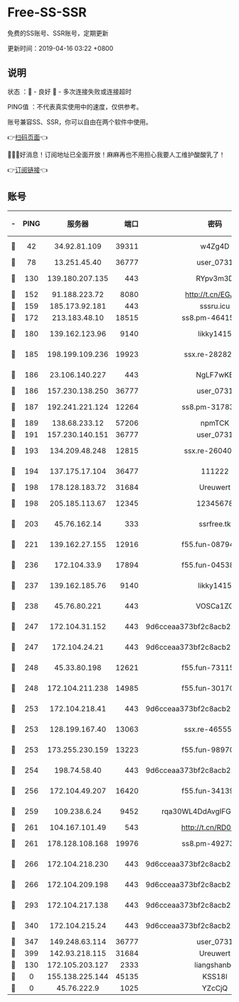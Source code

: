 # Free-SS-SSR

免费的SS账号、SSR账号，定期更新

更新时间：2019-04-16 03:22 +0800

## 说明

状态     ：🙂 - 良好 🙁 - 多次连接失败或连接超时

PING值   ：不代表真实使用中的速度，仅供参考。

账号兼容SS、SSR，你可以自由在两个软件中使用。

👉[扫码页面](https://liesauer.github.io/Free-SS-SSR/)👈

🎉🎉🎉好消息！订阅地址已全面开放！麻麻再也不用担心我要人工维护酸酸乳了！

👉[订阅链接](https://www.liesauer.net/yogurt/subscribe?ACCESS_TOKEN=DAYxR3mMaZAsaqUb)👈

## 账号

|-|PING|服务器|端口|密码|加密方式|区域|
|:----:|:----:|:-----:|-----:|:----:|:----:|:----:|
|🙂|42|34.92.81.109|39311|w4Zg4D|chacha20-ietf|US|
|🙂|78|13.251.45.40|36777|user_0731|chacha20|SG|
|🙂|130|139.180.207.135|443|RYpv3m3D|aes-256-cfb|JP|
|🙂|152|91.188.223.72|8080|http://t.cn/EGJIyrl|rc4-md5|RU|
|🙂|159|185.173.92.181|443|sssru.icu|rc4-md5|RU|
|🙂|172|213.183.48.10|18515|ss8.pm-46415909|rc4-md5|RU|
|🙂|180|139.162.123.96|9140|likky1415|aes-256-cfb|JP|
|🙂|185|198.199.109.236|19923|ssx.re-28282607|aes-256-cfb|US|
|🙂|186|23.106.140.227|443|NgLF7wKB|aes-256-cfb|US|
|🙂|186|157.230.138.250|36777|user_0731|chacha20|US|
|🙂|187|192.241.221.124|12264|ss8.pm-31783511|aes-256-cfb|US|
|🙂|189|138.68.233.12|57206|npmTCK|rc4-md5|US|
|🙂|191|157.230.140.151|36777|user_0731|chacha20|US|
|🙂|193|134.209.48.248|12815|ssx.re-26040435|aes-256-cfb|US|
|🙂|194|137.175.17.104|36477|111222|aes-256-cfb|US|
|🙂|198|178.128.183.72|31684|Ureuwert|chacha20|US|
|🙂|198|205.185.113.67|12345|12345678|aes-256-cfb|US|
|🙂|203|45.76.162.14|333|ssrfree.tk|aes-256-cfb|SG|
|🙂|221|139.162.27.155|12916|f55.fun-08794252|aes-256-cfb|SG|
|🙂|236|172.104.33.9|17894|f55.fun-04538328|aes-256-cfb|SG|
|🙂|237|139.162.185.76|9140|likky1415|aes-256-cfb|DE|
|🙂|238|45.76.80.221|443|VOSCa1ZG|aes-256-cfb|DE|
|🙂|247|172.104.31.152|443|9d6cceaa373bf2c8acb22e60b6a58be6|aes-256-cfb|US|
|🙂|247|172.104.24.21|443|9d6cceaa373bf2c8acb22e60b6a58be6|aes-256-cfb|US|
|🙂|248|45.33.80.198|12621|f55.fun-73115656|aes-256-cfb|US|
|🙂|248|172.104.211.238|14985|f55.fun-30170078|aes-256-cfb|US|
|🙂|253|172.104.218.41|443|9d6cceaa373bf2c8acb22e60b6a58be6|aes-256-cfb|US|
|🙂|253|128.199.167.40|13063|ssx.re-46555321|aes-256-cfb|SG|
|🙂|253|173.255.230.159|13223|f55.fun-98970038|aes-256-cfb|US|
|🙂|254|198.74.58.40|443|9d6cceaa373bf2c8acb22e60b6a58be6|aes-256-cfb|US|
|🙂|256|172.104.49.207|16420|f55.fun-34139153|aes-256-cfb|SG|
|🙂|259|109.238.6.24|9452|rqa30WL4DdAvgIFG6Fs3znzTa|aes-256-cfb|FR|
|🙂|261|104.167.101.49|543|http://t.cn/RD0D7sx|rc4-md5|CA|
|🙂|261|178.128.108.168|19976|ss8.pm-49273481|aes-256-cfb|SG|
|🙂|266|172.104.218.230|443|9d6cceaa373bf2c8acb22e60b6a58be6|aes-256-cfb|US|
|🙂|266|172.104.209.198|443|9d6cceaa373bf2c8acb22e60b6a58be6|aes-256-cfb|US|
|🙂|293|172.104.217.138|443|9d6cceaa373bf2c8acb22e60b6a58be6|aes-256-cfb|US|
|🙂|340|172.104.215.24|443|9d6cceaa373bf2c8acb22e60b6a58be6|aes-256-cfb|US|
|🙂|347|149.248.63.114|36777|user_0731|chacha20|CA|
|🙂|399|142.93.218.115|31684|Ureuwert|chacha20|IN|
|🙂|130|172.105.203.127|2333|liangshanbo|chacha20|JP|
|🙁|0|155.138.225.144|45135|KSS18l|rc4-md5|US|
|🙁|0|45.76.222.9|1025|YZcCjQ|rc4-md5|JP|
